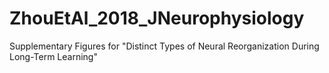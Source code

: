 # ZhouEtAl_2018_JNeurophysiology
Supplementary Figures for "Distinct Types of Neural Reorganization During Long-Term Learning"
